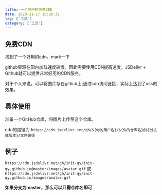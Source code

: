 ```yaml
---
title: 一个可用的免费CDN
date: 2020-11-17 10:26:32
tag: ['工具']
category: ['工具']
---
```


免费CDN
----
找到了一个好用的cdn，mark一下

github资源在国内加载速度较慢，因此需要使用CDN提高速度。JSDelivr + Github就可以提供非常好用的CDN服务。

对于个人来说，可以将图片存在github上;通过cdn访问链接，实际上达到了oss的效果。

具体使用
----
准备一个GitHub仓库，将图片上传至这个仓库。

cdn的路径为
```https://cdn.jsdelivr.net/gh/${你的用户名}/${你的仓库名}@${分支或版本}/文件路径```

例子
----
`https://cdn.jsdelivr.net/gh/init-qy/init-qy.github.io@master/images/avatar.gif`
或
`https://cdn.jsdelivr.net/gh/init-qy/init-qy.github.io/images/avatar.gif`

**如果分支为master，那么可以只需仓库名即可**
